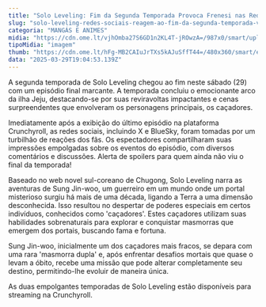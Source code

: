 ```yaml
---
title: "Solo Leveling: Fim da Segunda Temporada Provoca Frenesi nas Redes Sociais"
slug: "solo-leveling-redes-sociais-reagem-ao-fim-da-segunda-temporada-veja"
categoria: "MANGÁS E ANIMES"
midia: "https://cdn.ome.lt/vjhOmba27S6GD1n2KL4T-jROwzA=/987x0/smart/uploads/conteudo/fotos/sololevelingvariante.jpg"
tipoMidia: "imagem"
thumb: "https://cdn.ome.lt/hFg-MB2CAIuJrTXs5kAJuSffT44=/480x360/smart/extras/conteudos/sololevelingvariante.jpg"
data: "2025-03-29T19:04:53.139Z"
---
```


A segunda temporada de Solo Leveling chegou ao fim neste sábado (29) com um episódio final marcante. A temporada concluiu o emocionante arco da ilha Jeju, destacando-se por suas reviravoltas impactantes e cenas surpreendentes que envolveram os personagens principais, os caçadores.

Imediatamente após a exibição do último episódio na plataforma Crunchyroll, as redes sociais, incluindo X e BlueSky, foram tomadas por um turbilhão de reações dos fãs. Os espectadores compartilharam suas impressões empolgadas sobre os eventos do episódio, com diversos comentários e discussões. Alerta de spoilers para quem ainda não viu o final da temporada!

Baseado no web novel sul-coreano de Chugong, Solo Leveling narra as aventuras de Sung Jin-woo, um guerreiro em um mundo onde um portal misterioso surgiu há mais de uma década, ligando a Terra a uma dimensão desconhecida. Isso resultou no despertar de poderes especiais em certos indivíduos, conhecidos como 'caçadores'. Estes caçadores utilizam suas habilidades sobrenaturais para explorar e conquistar masmorras que emergem dos portais, buscando fama e fortuna.

Sung Jin-woo, inicialmente um dos caçadores mais fracos, se depara com uma rara 'masmorra dupla' e, após enfrentar desafios mortais que quase o levam a óbito, recebe uma missão que pode alterar completamente seu destino, permitindo-lhe evoluir de maneira única.

As duas empolgantes temporadas de Solo Leveling estão disponíveis para streaming na Crunchyroll.